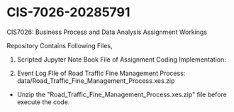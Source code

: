 # CIS-7026-20285791

CIS7026: Business Process and Data Analysis Assignment Workings

Repository Contains Following Files,

1) Scripted Jupyter Note Book File of Assignment Coding Implementation:
   
2) Event Log FIle of Road Traffic Fine Management Process: data/Road_Traffic_Fine_Management_Process.xes.zip

- Unzip the "Road_Traffic_Fine_Management_Process.xes.zip" file before execute the code.
